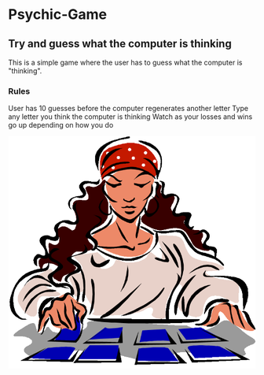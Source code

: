 # Psychic-Game

## Try and guess what the computer is thinking
This is a simple game where the user has to guess what the computer is "thinking".

### Rules
User has 10 guesses before the computer regenerates another letter
Type any letter you think the computer is thinking
Watch as your losses and wins go up depending on how you do

![Psychic - NOT MY IMAGE](assets/images/gsies-clipart-10.jpg)
